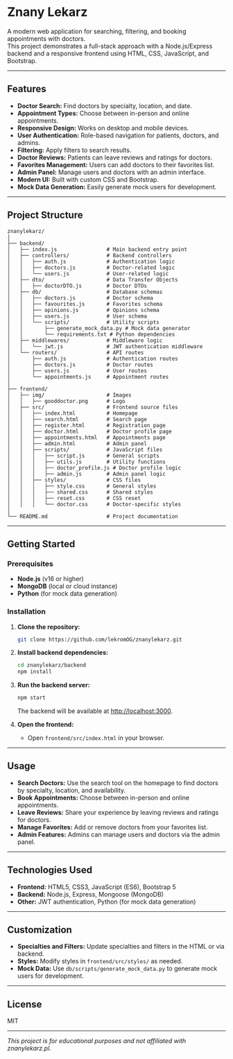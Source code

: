 # Znany Lekarz

A modern web application for searching, filtering, and booking appointments with doctors.  
This project demonstrates a full-stack approach with a Node.js/Express backend and a responsive frontend using HTML, CSS, JavaScript, and Bootstrap.

---

## Features

- **Doctor Search:** Find doctors by specialty, location, and date.
- **Appointment Types:** Choose between in-person and online appointments.
- **Responsive Design:** Works on desktop and mobile devices.
- **User Authentication:** Role-based navigation for patients, doctors, and admins.
- **Filtering:** Apply filters to search results.
- **Doctor Reviews:** Patients can leave reviews and ratings for doctors.
- **Favorites Management:** Users can add doctors to their favorites list.
- **Admin Panel:** Manage users and doctors with an admin interface.
- **Modern UI:** Built with custom CSS and Bootstrap.
- **Mock Data Generation:** Easily generate mock users for development.

---

## Project Structure

```
znanylekarz/
│
├── backend/
│   ├── index.js                # Main backend entry point
│   ├── controllers/            # Backend controllers
│   │   ├── auth.js             # Authentication logic
│   │   ├── doctors.js          # Doctor-related logic
│   │   └── users.js            # User-related logic
│   ├── dto/                    # Data Transfer Objects
│   │   ├── doctorDTO.js        # Doctor DTOs
│   ├── db/                     # Database schemas
│   │   ├── doctors.js          # Doctor schema
│   │   ├── favourites.js       # Favorites schema
│   │   ├── opinions.js         # Opinions schema
│   │   ├── users.js            # User schema
│   │   └── scripts/            # Utility scripts
│   │       ├── generate_mock_data.py # Mock data generator
│   │       └── requirements.txt # Python dependencies
│   ├── middlewares/            # Middleware logic
│   │   └── jwt.js              # JWT authentication middleware
│   └── routers/                # API routes
│       ├── auth.js             # Authentication routes
│       ├── doctors.js          # Doctor routes
│       ├── users.js            # User routes
│       └── appointments.js     # Appointment routes
│
├── frontend/
│   ├── img/                    # Images
│   │   ├── gooddoctor.png      # Logo
│   ├── src/                    # Frontend source files
│   │   ├── index.html          # Homepage
│   │   ├── search.html         # Search page
│   │   ├── register.html       # Registration page
│   │   ├── doctor.html         # Doctor profile page
│   │   ├── appointments.html   # Appointments page
│   │   ├── admin.html          # Admin panel
│   │   ├── scripts/            # JavaScript files
│   │   │   ├── script.js       # General scripts
│   │   │   ├── utils.js        # Utility functions
│   │   │   ├── doctor_profile.js # Doctor profile logic
│   │   │   ├── admin.js        # Admin panel logic
│   │   ├── styles/             # CSS files
│   │   │   ├── style.css       # General styles
│   │   │   ├── shared.css      # Shared styles
│   │   │   ├── reset.css       # CSS reset
│   │   │   └── doctor.css      # Doctor-specific styles
│
└── README.md                   # Project documentation
```

---

## Getting Started

### Prerequisites

- **Node.js** (v16 or higher)
- **MongoDB** (local or cloud instance)
- **Python** (for mock data generation)

### Installation

1. **Clone the repository:**
   ```sh
   git clone https://github.com/lekromOG/znanylekarz.git
   ```

2. **Install backend dependencies:**
   ```sh
   cd znanylekarz/backend
   npm install
   ```

3. **Run the backend server:**
   ```sh
   npm start
   ```
   The backend will be available at [http://localhost:3000](http://localhost:3000).

4. **Open the frontend:**
   - Open `frontend/src/index.html` in your browser.

---

## Usage

- **Search Doctors:** Use the search tool on the homepage to find doctors by specialty, location, and availability.
- **Book Appointments:** Choose between in-person and online appointments.
- **Leave Reviews:** Share your experience by leaving reviews and ratings for doctors.
- **Manage Favorites:** Add or remove doctors from your favorites list.
- **Admin Features:** Admins can manage users and doctors via the admin panel.

---

## Technologies Used

- **Frontend:** HTML5, CSS3, JavaScript (ES6), Bootstrap 5
- **Backend:** Node.js, Express, Mongoose (MongoDB)
- **Other:** JWT authentication, Python (for mock data generation)

---

## Customization

- **Specialties and Filters:** Update specialties and filters in the HTML or via backend.
- **Styles:** Modify styles in `frontend/src/styles/` as needed.
- **Mock Data:** Use `db/scripts/generate_mock_data.py` to generate mock users for development.

---

## License

MIT

---

*This project is for educational purposes and not affiliated with znanylekarz.pl.*
